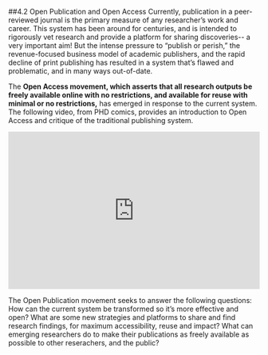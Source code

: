 ##4.2 Open Publication and Open Access
Currently, publication in a peer-reviewed journal is the primary measure of any researcher’s work and career. This system has been around for centuries, and is intended to rigorously vet research and provide a platform for sharing discoveries-- a very important aim! But the intense pressure to “publish or perish,” the revenue-focused business model of academic publishers, and the rapid decline of print publishing has resulted in a system that’s flawed and problematic, and in many ways out-of-date. 

The **Open Access movement, which asserts that all research outputs be freely available online with no restrictions, and available for reuse with minimal or no restrictions,** has emerged in response to the current system. The following video, from PHD comics, provides an introduction to Open Access and critique of the traditional publishing system. 

<iframe width="100%" height="315" target="_parent" src="https://www.youtube.com/embed/L5rVH1KGBCY" frameborder="0" allowfullscreen></iframe>

The Open Publication movement seeks to answer the following questions: How can the current system be transformed so it’s more effective and open? What are some new strategies and platforms to share and find research findings, for maximum accessibility, reuse and impact? What can emerging researchers do to make their publications as freely available as possible to other reserachers, and the public?
